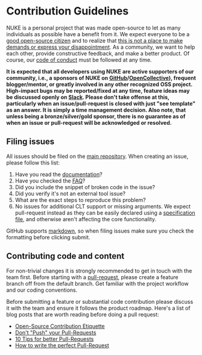 # Contribution Guidelines

NUKE is a personal project that was made open-source to let as many individuals as possible have a benefit from it. We expect everyone to be a [good open-source citizen](https://hackernoon.com/being-a-good-open-source-citizen-9060d0ab9732) and to realize that [this is not a place to make demands or express your disappointment](https://mikemcquaid.com/2018/03/19/open-source-maintainers-owe-you-nothing/). As a community, we want to help each other, provide constructive feedback, and make a better product. Of course, our [code of conduct](CODE_OF_CONDUCT.md) must be followed at any time.

**It is expected that all developers using NUKE are active supporters of our community, i.e., a sponsors of NUKE on [GitHub](https://github.com/sponsors/matkoch)/[OpenCollective](https://opencollective.com/nuke)), frequent blogger/mentor, or greatly involved in any other recognized OSS project. High-impact bugs may be reported/fixed at any time, feature ideas may be discussed openly on [Slack](https://slofile.com/slack/nukebuildnet). Please don't take offense at this, particularly when an issue/pull-request is closed with just "see template" as an answer. It is simply a time management decision. Also note, that unless being a bronze/silver/gold sponsor, there is no guarantee as of when an issue or pull-request will be acknowledged or resolved.**

## Filing issues

All issues should be filed on the [main repository](https://github.com/nuke-build/nuke/issues/new/choose). When creating an issue, please follow this list:

1. Have you read the [documentation](https://nuke.build/docs/getting-started/philosophy.html)?
2. Have you checked the [FAQ](https://nuke.build/docs/getting-started/faq.html)?
3. Did you include the snippet of broken code in the issue?
4. Did you verify it's not an external tool issue?
5. What are the exact steps to reproduce this problem?
6. No issues for additional CLT support or missing arguments. We expect pull-request instead as they can be easily declared using a [specification file](https://github.com/nuke-build/nuke/tree/develop/build/specifications), and otherwise aren't affecting the core functionality.

GitHub supports [markdown](http://github.github.com/github-flavored-markdown/), so when filing issues make sure you check the formatting before clicking submit.

## Contributing code and content

For non-trivial changes it is strongly recommended to get in touch with the team first. Before starting with a [pull-request](https://help.github.com/articles/using-pull-requests), please create a feature branch off from the default branch. Get familiar with the project workflow and our coding conventions.

Before submitting a feature or substantial code contribution please discuss it with the team and ensure it follows the product roadmap. Here's a list of blog posts that are worth reading before doing a pull request:

- [Open-Source Contribution Etiquette](http://tirania.org/blog/archive/2010/Dec-31.html)
- [Don't "Push" your Pull-Requests](http://www.igvita.com/2011/12/19/dont-push-your-pull-requests/)
- [10 Tips for better Pull-Requests](http://blog.ploeh.dk/2015/01/15/10-tips-for-better-pull-requests/)
- [How to write the perfect Pull-Request](https://github.com/blog/1943-how-to-write-the-perfect-pull-request)

